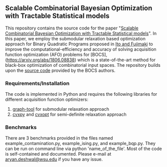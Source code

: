 ## Scalable Combinatorial Bayesian Optimization with Tractable Statistical models


This repository contains the source code for the paper "[Scalable Combinatorial Bayesian Optimization with Tractable Statistical models](https://arxiv.org/abs/2008.08177)". In this paper, we employ the submodular relaxation based optimization approach for Binary Quadratic Programs proposed in [Ito and Fujimaki](https://papers.nips.cc/paper/6301-large-scale-price-optimization-via-network-flow) to improve the computational-efficiency and accuracy of solving acquisition function optimization (AFO) problems for [BOCS],(https://arxiv.org/abs/1806.08838) which is a state-of-the-art method for black-box optimization of combinatorial input spaces. The repository builds upon the [source code](https://github.com/baptistar/BOCS) provided by the BOCS authors. 



### Requirements/Installation
The code is implemented in Python and requires the following libraries for different acquisition function optimizers:
1. [graph-tool](https://graph-tool.skewed.de/) for submodular relaxation approach
2. [cvxpy](https://www.cvxpy.org/) and [cvxopt](https://cvxopt.org/) for semi-definite relaxation approach


### Benchmarks

There are 3 benchmarks provided in the files named example_contamination.py, example_ising.py, and example_bqp.py. They can be run on command line via python 'name_of_the_file'. Most of the code is self-contained and documented. Please e-mail at aryan.deshwal@wsu.edu if you have any issue. 

